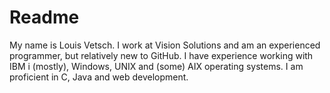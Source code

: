 # Readme
My name is Louis Vetsch. I work at Vision Solutions and am an experienced programmer, but relatively new to GitHub. I have experience working with IBM i (mostly), Windows, UNIX and (some) AIX operating systems. I am proficient in C, Java and web development.
